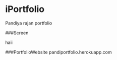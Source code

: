 # iPortfolio
Pandiya rajan portfolio


###Screen

haii

###PortfolioWebsite
pandiportfolio.herokuapp.com
